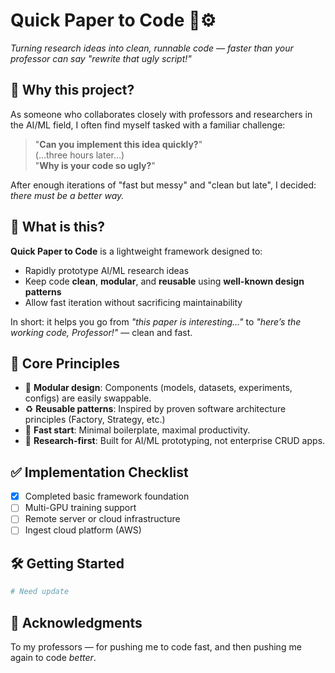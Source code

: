 # Quick Paper to Code 🧠⚙️

*Turning research ideas into clean, runnable code — faster than your professor can say "rewrite that ugly script!"*

## 🤔 Why this project?

As someone who collaborates closely with professors and researchers in the AI/ML field, I often find myself tasked with a familiar challenge:

> "**Can you implement this idea quickly?**"\
> (…three hours later…)\
> "**Why is your code so ugly?**"

After enough iterations of "fast but messy" and "clean but late", I decided: *there must be a better way.*

## 🎯 What is this?

**Quick Paper to Code** is a lightweight framework designed to:

- Rapidly prototype AI/ML research ideas
- Keep code **clean**, **modular**, and **reusable** using **well-known design patterns**
- Allow fast iteration without sacrificing maintainability

In short: it helps you go from *"this paper is interesting..."* to *"here’s the working code, Professor!"* — clean and fast.

## 🧱 Core Principles

- 🧩 **Modular design**: Components (models, datasets, experiments, configs) are easily swappable.
- ♻️ **Reusable patterns**: Inspired by proven software architecture principles (Factory, Strategy, etc.)
- 🚀 **Fast start**: Minimal boilerplate, maximal productivity.
- 🧪 **Research-first**: Built for AI/ML prototyping, not enterprise CRUD apps.

## ✅ Implementation Checklist

- [x] Completed basic framework foundation
- [ ] Multi-GPU training support
- [ ] Remote server or cloud infrastructure
- [ ] Ingest cloud platform (AWS)

## 🛠️ Getting Started

```bash
# Need update
```

## 🙏 Acknowledgments

To my professors — for pushing me to code fast, and then pushing me again to code *better*.

